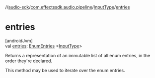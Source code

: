 //[audio-sdk](../../../index.md)/[com.effectssdk.audio.pipeline](../index.md)/[InputType](index.md)/[entries](entries.md)

# entries

[androidJvm]\
val [entries](entries.md): [EnumEntries](https://kotlinlang.org/api/core/kotlin-stdlib/kotlin.enums/-enum-entries/index.html)
&lt;[InputType](index.md)&gt;

Returns a representation of an immutable list of all enum entries, in the order they're declared.

This method may be used to iterate over the enum entries.